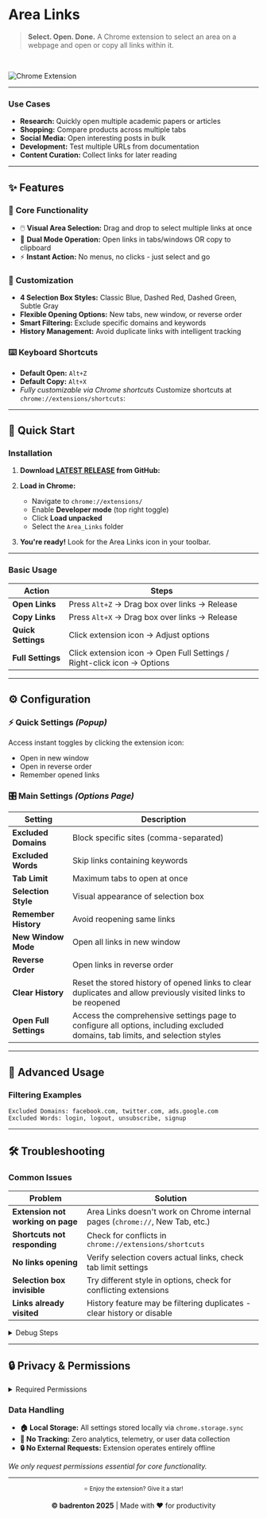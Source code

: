 # Area Links

> **Select. Open. Done.** A Chrome extension to select an area on a webpage and open or copy all links within it.
<br>

![Chrome Extension](https://img.shields.io/badge/Chrome-Extension-blue?logo=googlechrome)

---

### Use Cases
- **Research:** Quickly open multiple academic papers or articles
- **Shopping:** Compare products across multiple tabs
- **Social Media:** Open interesting posts in bulk
- **Development:** Test multiple URLs from documentation
- **Content Curation:** Collect links for later reading

---

## ✨ Features

### 🎯 **Core Functionality**
- 🖱️ **Visual Area Selection:** Drag and drop to select multiple links at once
- 🚀 **Dual Mode Operation:** Open links in tabs/windows OR copy to clipboard
- ⚡ **Instant Action:** No menus, no clicks - just select and go

### 🎨 **Customization**
- **4 Selection Box Styles:** Classic Blue, Dashed Red, Dashed Green, Subtle Gray
- **Flexible Opening Options:** New tabs, new window, or reverse order
- **Smart Filtering:** Exclude specific domains and keywords
- **History Management:** Avoid duplicate links with intelligent tracking

### ⌨️ **Keyboard Shortcuts**
- **Default Open:** `Alt+Z`
- **Default Copy:** `Alt+X`
- *Fully customizable via Chrome shortcuts*
Customize shortcuts at `chrome://extensions/shortcuts`:

---

## 🚀 Quick Start

### Installation

1. **Download [LATEST RELEASE](https://github.com/le0booba/Area_Links/releases) from GitHub:**

2. **Load in Chrome:**
   - Navigate to `chrome://extensions/`
   - Enable **Developer mode** (top right toggle)
   - Click **Load unpacked**
   - Select the `Area_Links` folder

3. **You're ready!** Look for the Area Links icon in your toolbar.

---

### Basic Usage

| Action | Steps |
|--------|-------|
| **Open Links** | Press `Alt+Z` → Drag box over links → Release |
| **Copy Links** | Press `Alt+X` → Drag box over links → Release |
| **Quick Settings** | Click extension icon → Adjust options |
| **Full Settings** | Click extension icon → Open Full Settings / Right-click icon → Options |

---

## ⚙️ Configuration

### ⚡ **Quick Settings** *(Popup)*
Access instant toggles by clicking the extension icon:
- Open in new window
- Open in reverse order  
- Remember opened links

### 🎛️ **Main Settings** *(Options Page)*

| Setting | Description |
|---------|-------------|
| **Excluded Domains** | Block specific sites (comma-separated) |
| **Excluded Words** | Skip links containing keywords |
| **Tab Limit** | Maximum tabs to open at once |
| **Selection Style** | Visual appearance of selection box |
| **Remember History** | Avoid reopening same links |
| **New Window Mode** | Open all links in new window |
| **Reverse Order** | Open links in reverse order |
| **Clear History** | Reset the stored history of opened links to clear duplicates and allow previously visited links to be reopened |
| **Open Full Settings** | Access the comprehensive settings page to configure all options, including excluded domains, tab limits, and selection styles |

---

## 🔧 Advanced Usage

### Filtering Examples
```
Excluded Domains: facebook.com, twitter.com, ads.google.com
Excluded Words: login, logout, unsubscribe, signup
```

---

## 🛠️ Troubleshooting

### Common Issues

| Problem | Solution |
|---------|----------|
| **Extension not working on page** | Area Links doesn't work on Chrome internal pages (`chrome://`, New Tab, etc.) |
| **Shortcuts not responding** | Check for conflicts in `chrome://extensions/shortcuts` |
| **No links opening** | Verify selection covers actual links, check tab limit settings |
| **Selection box invisible** | Try different style in options, check for conflicting extensions |
| **Links already visited** | History feature may be filtering duplicates - clear history or disable |

<details>
<summary>Debug Steps</summary>

1. **Check permissions:** Ensure extension has access to the current site
2. **Test selection:** Make sure you're dragging over actual `<a>` tags
3. **Review filters:** Temporarily disable domain/word exclusions
4. **Reset settings:** Use "Clear History" button in options

</details>

---

## 🔒 Privacy & Permissions

<details>
<summary>Required Permissions</summary>

| Permission | Purpose |
|------------|---------|
| `storage` | Save your settings and link history |
| `tabs` | Open new tabs and manage windows |
| `scripting` | Inject selection interface into web pages |
| `<all_urls>` | Work on all websites you visit |

</details>

### Data Handling
- **🏠 Local Storage:** All settings stored locally via `chrome.storage.sync`
- **🚫 No Tracking:** Zero analytics, telemetry, or user data collection
- **🔒 No External Requests:** Extension operates entirely offline

*We only request permissions essential for core functionality.*

---

<div align="center">
<sup>⭐ Enjoy the extension? Give it a star!</sup>

**© badrenton 2025** | Made with ❤️ for productivity
</div>

